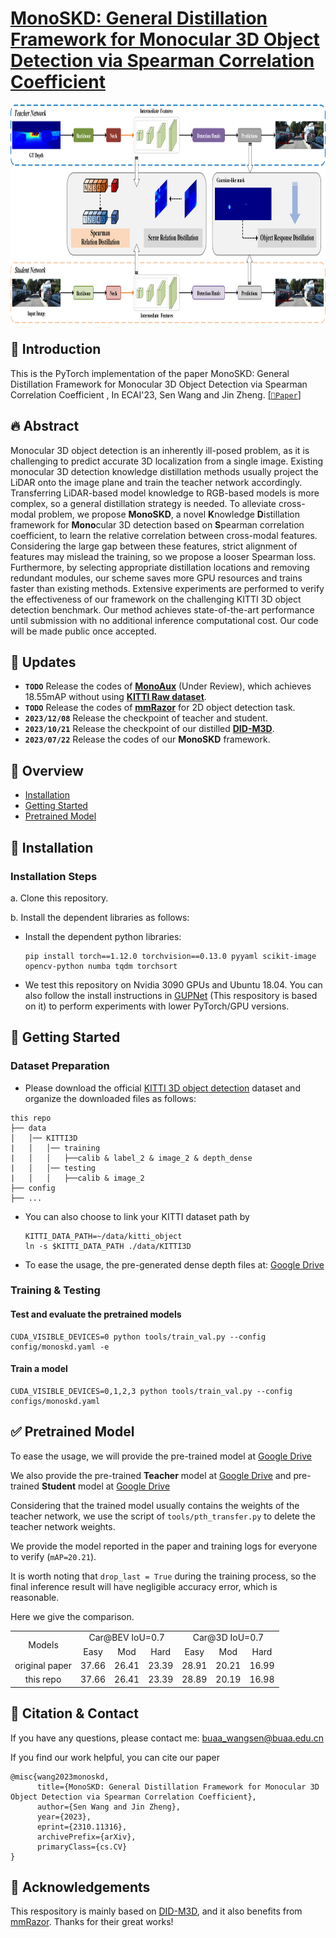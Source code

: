 # [**MonoSKD: General Distillation Framework for Monocular 3D Object Detection via Spearman Correlation Coefficient**](https://arxiv.org/abs/2310.11316)

<p align="center"> <img src='img/MonoSKD.png' align="center" height="350px"> </p>

## **🚀 Introduction**

This is the PyTorch implementation of the paper MonoSKD: General Distillation Framework for Monocular 3D Object Detection via Spearman Correlation Coefficient
, In ECAI'23, Sen Wang and Jin Zheng.
[[`📕Paper`]](https://arxiv.org/abs/2310.11316)

## **🔥 Abstract**

Monocular 3D object detection is an inherently ill-posed problem, as it is challenging to predict accurate 3D localization from a single image. Existing monocular 3D detection knowledge distillation methods usually project the LiDAR onto the image plane and train the teacher network accordingly. Transferring LiDAR-based model knowledge to RGB-based models is more complex, so a general distillation strategy is needed. To alleviate cross-modal problem, we propose **MonoSKD**, a novel **K**nowledge **D**istillation framework for **Mono**cular 3D detection based on **S**pearman correlation coefficient, to learn the relative correlation between cross-modal features. Considering the large gap between these features, strict alignment of features may mislead the training, so we propose a looser Spearman loss. Furthermore, by selecting appropriate distillation locations and removing redundant modules, our scheme saves more GPU resources and trains faster than existing methods. Extensive experiments are performed to verify the effectiveness of our framework on the challenging KITTI 3D object detection benchmark. Our method achieves state-of-the-art performance until submission with no additional inference computational cost. Our code will be made public once accepted.


## **🍇 Updates**
- **`TODO`** Release the codes of [**MonoAux**](https://www.cvlibs.net/datasets/kitti/eval_object_detail.php?&result=b9c415a01c88af12e5d79fb42f7260a4ab85c787) (Under Review), which achieves 18.55mAP without using [**KITTI Raw dataset**](https://www.cvlibs.net/datasets/kitti/raw_data.php).
- **`TODO`** Release the codes of [**mmRazor**](https://github.com/open-mmlab/mmrazor) for 2D object detection task.
- **`2023/12/08`** Release the checkpoint of teacher and student.
- **`2023/10/21`** Release the checkpoint of our distilled [**DID-M3D**](https://github.com/SPengLiang/DID-M3D).
- **`2023/07/22`** Release the codes of our **MonoSKD** framework.

## **📙 Overview**

- [Installation](#installation)
- [Getting Started](#getting-started)
- [Pretrained Model](#pretrained-model)

## **🍰 Installation**

### Installation Steps

a. Clone this repository.

b. Install the dependent libraries as follows:

* Install the dependent python libraries: 
  
  ```shell
  pip install torch==1.12.0 torchvision==0.13.0 pyyaml scikit-image opencv-python numba tqdm torchsort
  ```

* We test this repository on Nvidia 3090 GPUs and Ubuntu 18.04. You can also follow the install instructions in [GUPNet](https://github.com/SuperMHP/GUPNet) (This respository is based on it) to perform experiments with lower PyTorch/GPU versions.

## **📍 Getting Started**

### Dataset Preparation

* Please download the official [KITTI 3D object detection](http://www.cvlibs.net/datasets/kitti/eval_object.php?obj_benchmark=3d) dataset and organize the downloaded files as follows:

```
this repo
├── data
│   │── KITTI3D
|   │   │── training
|   │   │   ├──calib & label_2 & image_2 & depth_dense
|   │   │── testing
|   │   │   ├──calib & image_2
├── config
├── ...
```

* You can also choose to link your KITTI dataset path by
  
  ```
  KITTI_DATA_PATH=~/data/kitti_object
  ln -s $KITTI_DATA_PATH ./data/KITTI3D
  ```

* To ease the usage,  the pre-generated dense depth files at: [Google Drive](https://drive.google.com/file/d/1mlHtG8ZXLfjm0lSpUOXHulGF9fsthRtM/view?usp=sharing) 

### Training & Testing

#### Test and evaluate the pretrained models

```shell
CUDA_VISIBLE_DEVICES=0 python tools/train_val.py --config config/monoskd.yaml -e   
```

#### Train a model

```shell
CUDA_VISIBLE_DEVICES=0,1,2,3 python tools/train_val.py --config configs/monoskd.yaml
```

## **✅ Pretrained Model**

To ease the usage, we will provide the pre-trained model at [Google Drive](https://drive.google.com/file/d/1gy6sviLT9yLOLYNs7dzYjWrj02s0-u8O/view?usp=sharing) 

We also provide the pre-trained **Teacher** model at [Google Drive](https://drive.google.com/file/d/1RYw2DmPWgvF314yaHM5QU4_1FQv8djZi/view?usp=sharing) 
and pre-trained **Student** model at [Google Drive](https://drive.google.com/file/d/1VKiG1mPIHlJvZUHjniemZILLR0CMy_7a/view?usp=sharing)

Considering that the trained model usually contains the weights of the teacher network, we use the script of `tools/pth_transfer.py` to delete the teacher network weights.

We provide the model reported in the paper and training logs for everyone to verify (`mAP=20.21`).

It is worth noting that `drop_last = True` during the training process, so the final inference result will have negligible accuracy error, which is reasonable.

Here we give the comparison.

<table align="center">
    <tr>
        <td rowspan="2",div align="center">Models</td>
        <td colspan="3",div align="center">Car@BEV IoU=0.7</td>    
        <td colspan="3",div align="center">Car@3D IoU=0.7</td>  
    </tr>
    <tr>
        <td div align="center">Easy</td> 
        <td div align="center">Mod</td> 
        <td div align="center">Hard</td> 
        <td div align="center">Easy</td> 
        <td div align="center">Mod</td> 
        <td div align="center">Hard</td>  
    </tr>
    <tr>
        <td div align="center">original paper</td>
        <td div align="center">37.66</td> 
        <td div align="center">26.41</td> 
        <td div align="center">23.39</td> 
        <td div align="center">28.91</td> 
        <td div align="center">20.21</td> 
        <td div align="center">16.99</td> 
    </tr>    
    <tr>
        <td div align="center">this repo</td>
        <td div align="center">37.66</td> 
        <td div align="center">26.41</td> 
        <td div align="center">23.39</td> 
        <td div align="center">28.89</td> 
        <td div align="center">20.19</td> 
        <td div align="center">16.98</td> 
    </tr>
</table>

## **💚 Citation & Contact**

If you have any questions, please contact me: buaa_wangsen@buaa.edu.cn

If you find our work helpful, you can cite our paper

<!-- ```
@inproceedings{peng2022did,
  title={DID-M3D: Decoupling Instance Depth for Monocular 3D Object Detection},
  author={Peng, Liang and Wu, Xiaopei and Yang, Zheng and Liu, Haifeng and Cai, Deng},
  booktitle={European Conference on Computer Vision},
  year={2023}
}
``` -->
```
@misc{wang2023monoskd,
      title={MonoSKD: General Distillation Framework for Monocular 3D Object Detection via Spearman Correlation Coefficient}, 
      author={Sen Wang and Jin Zheng},
      year={2023},
      eprint={2310.11316},
      archivePrefix={arXiv},
      primaryClass={cs.CV}
}
```

## **🎵 Acknowledgements**

This respository is mainly based on [DID-M3D](https://github.com/SPengLiang/DID-M3D), and it also benefits from [mmRazor](https://github.com/open-mmlab/mmrazor). Thanks for their great works!
